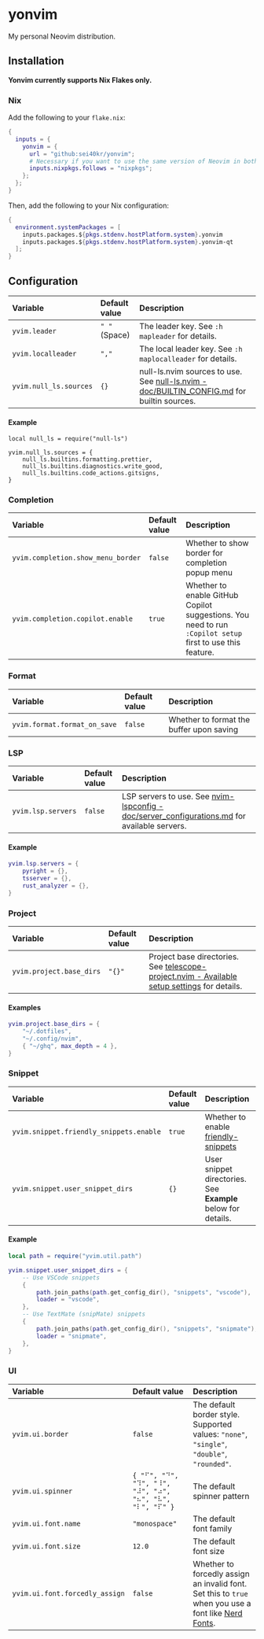 # yonvim

My personal Neovim distribution.

## Installation

**Yonvim currently supports Nix Flakes only.**

### Nix

Add the following to your `flake.nix`:

```nix
{
  inputs = {
    yonvim = {
      url = "github:sei40kr/yonvim";
      # Necessary if you want to use the same version of Neovim in both Flakes
      inputs.nixpkgs.follows = "nixpkgs";
    };
  };
}
```

Then, add the following to your Nix configuration:

```nix
{
  environment.systemPackages = [
    inputs.packages.${pkgs.stdenv.hostPlatform.system}.yonvim
    inputs.packages.${pkgs.stdenv.hostPlatform.system}.yonvim-qt
  ];
}
```

## Configuration

| Variable               | Default value | Description                                                                                                                                                                      |
| :--------------------- | :------------ | :------------------------------------------------------------------------------------------------------------------------------------------------------------------------------- |
| `yvim.leader`          | `" "` (Space) | The leader key. See `:h mapleader` for details.                                                                                                                                  |
| `yvim.localleader`     | `","`         | The local leader key. See `:h maplocalleader` for details.                                                                                                                       |
| `yvim.null_ls.sources` | `{}`          | null-ls.nvim sources to use. See [null-ls.nvim - doc/BUILTIN_CONFIG.md](https://github.com/jose-elias-alvarez/null-ls.nvim/blob/main/doc/BUILTIN_CONFIG.md) for builtin sources. |

#### Example

```
local null_ls = require("null-ls")

yvim.null_ls.sources = {
    null_ls.builtins.formatting.prettier,
    null_ls.builtins.diagnostics.write_good,
    null_ls.builtins.code_actions.gitsigns,
}
```

### Completion

| Variable                           | Default value | Description                                                                                               |
| :--------------------------------- | :------------ | :-------------------------------------------------------------------------------------------------------- |
| `yvim.completion.show_menu_border` | `false`       | Whether to show border for completion popup menu                                                          |
| `yvim.completion.copilot.enable`   | `true`        | Whether to enable GitHub Copilot suggestions. You need to run `:Copilot setup` first to use this feature. |

### Format

| Variable                     | Default value | Description                              |
| :--------------------------- | :------------ | :--------------------------------------- |
| `yvim.format.format_on_save` | `false`       | Whether to format the buffer upon saving |

### LSP

| Variable           | Default value | Description                                                                                                                                                                       |
| :----------------- | :------------ | :-------------------------------------------------------------------------------------------------------------------------------------------------------------------------------- |
| `yvim.lsp.servers` | `false`       | LSP servers to use. See [nvim-lspconfig - doc/server_configurations.md](https://github.com/neovim/nvim-lspconfig/blob/master/doc/server_configurations.md) for available servers. |

#### Example

```lua
yvim.lsp.servers = {
    pyright = {},
    tsserver = {},
    rust_analyzer = {},
}
```

### Project

| Variable                 | Default value | Description                                                                                                                                                                       |
| :----------------------- | :------------ | :-------------------------------------------------------------------------------------------------------------------------------------------------------------------------------- |
| `yvim.project.base_dirs` | `"{}"`        | Project base directories. See [telescope-project.nvim - Available setup settings](https://github.com/nvim-telescope/telescope-project.nvim#available-setup-settings) for details. |

#### Examples

```lua
yvim.project.base_dirs = {
    "~/.dotfiles",
    "~/.config/nvim",
    { "~/ghq", max_depth = 4 },
}
```

### Snippet

| Variable                                | Default value | Description                                                                            |
| :-------------------------------------- | :------------ | :------------------------------------------------------------------------------------- |
| `yvim.snippet.friendly_snippets.enable` | `true`        | Whether to enable [friendly-snippets](https://github.com/rafamadriz/friendly-snippets) |
| `yvim.snippet.user_snippet_dirs`        | `{}`          | User snippet directories. See **Example** below for details.                           |

#### Example

```lua
local path = require("yvim.util.path")

yvim.snippet.user_snippet_dirs = {
    -- Use VSCode snippets
    {
        path.join_paths(path.get_config_dir(), "snippets", "vscode"),
        loader = "vscode",
    },
    -- Use TextMate (snipMate) snippets
    {
        path.join_paths(path.get_config_dir(), "snippets", "snipmate"),
        loader = "snipmate",
    },
}
```

### UI

| Variable                       | Default value                                          | Description                                                                                                                      |
| :----------------------------- | :----------------------------------------------------- | :------------------------------------------------------------------------------------------------------------------------------- |
| `yvim.ui.border`               | `false`                                                | The default border style. Supported values: `"none"`, `"single"`, `"double"`, `"rounded"`.                                       |
| `yvim.ui.spinner`              | `{ "⠋", "⠙", "⠹", "⠸", "⠼", "⠴", "⠦", "⠧", "⠇", "⠏" }` | The default spinner pattern                                                                                                      |
| `yvim.ui.font.name`            | `"monospace"`                                          | The default font family                                                                                                          |
| `yvim.ui.font.size`            | `12.0`                                                 | The default font size                                                                                                            |
| `yvim.ui.font.forcedly_assign` | `false`                                                | Whether to forcedly assign an invalid font. Set this to `true` when you use a font like [Nerd Fonts](https://www.nerdfonts.com). |
